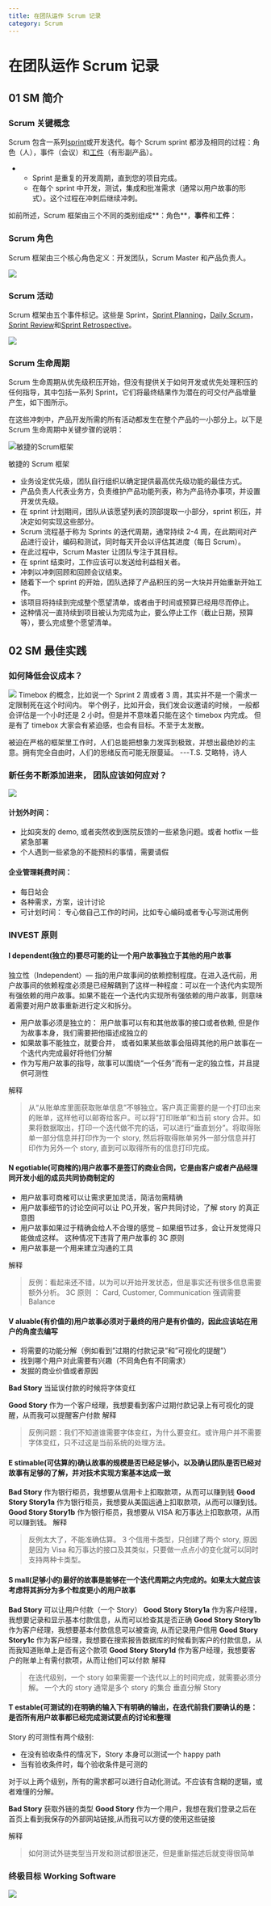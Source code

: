 ```yaml
---
title: 在团队运作 Scrum 记录
category: Scrum
---
```


# 在团队运作 Scrum 记录

## 01 SM 简介

### Scrum 关键概念

Scrum 包含一系列[sprint](https://www.visual-paradigm.com/scrum/what-is-sprint-in-scrum/)或开发迭代。每个 Scrum sprint 都涉及相同的过程：角色（人），事件（会议）和[工件](https://www.visual-paradigm.com/scrum/what-are-scrum-artifacts/)（有形副产品）。

- - Sprint 是重复的开发周期，直到您的项目完成。
  - 在每个 sprint 中开发，测试，集成和批准需求（通常以用户故事的形式）。这个过程在冲刺后继续冲刺。

如前所述，Scrum 框架由三个不同的类别组成\*\*：角色\*\*，**事件**和**工件**：

### Scrum 角色

Scrum 框架由三个核心角色定义：开发团队，Scrum Master 和产品负责人。

![](./scrum角色.png)

### Scrum 活动

Scrum 框架由五个事件标记。这些是 Sprint，[Sprint Planning](https://www.visual-paradigm.com/scrum/what-is-sprint-planning/)，[Daily Scrum](https://www.visual-paradigm.com/scrum/daily-scrum-meeting-quick-guide/)，[Sprint Review](https://www.visual-paradigm.com/scrum/what-is-sprint-review/)和[Sprint Retrospective](https://www.visual-paradigm.com/scrum/what-is-sprint-retrospective-meeting/)。

![](./scrum活动.png)

### Scrum 生命周期

Scrum 生命周期从优先级积压开始，但没有提供关于如何开发或优先处理积压的任何指导，其中包括一系列 Sprint，它们将最终结果作为潜在的可交付产品增量产生，如下图所示。

在这些冲刺中，产品开发所需的所有活动都发生在整个产品的一小部分上。以下是 Scrum 生命周期中关键步骤的说明：

![敏捷的Scrum框架](https://i0.wp.com/www.visual-paradigm.com/servlet/editor-content/scrum/how-scrum-team-works/sites/7/2018/11/the-agile-scrum-framework-1.png?w=1240&ssl=1)

敏捷的 Scrum 框架

- 业务设定优先级，团队自行组织以确定提供最高优先级功能的最佳方式。
- 产品负责人代表业务方，负责维护产品功能列表，称为产品待办事项，并设置开发优先级。
- 在 sprint 计划期间，团队从该愿望列表的顶部提取一小部分，sprint 积压，并决定如何实现这些部分。
- Scrum 流程基于称为 Sprints 的迭代周期，通常持续 2-4 周，在此期间对产品进行设计，编码和测试，同时每天开会以评估其进度（每日 Scrum）。
- 在此过程中，Scrum Master 让团队专注于其目标。
- 在 sprint 结束时，工作应该可以发送给利益相关者。
- 冲刺以冲刺回顾和回顾会议结束。
- 随着下一个 sprint 的开始，团队选择了产品积压的另一大块并开始重新开始工作。
- 该项目将持续到完成整个愿望清单，或者由于时间或预算已经用尽而停止。
- 这种情况一直持续到项目被认为完成为止，要么停止工作（截止日期，预算等），要么完成整个愿望清单。

## 02 SM 最佳实践

### 如何降低会议成本？

![](./会议成本.png)
Timebox 的概念，比如说一个 Sprint 2 周或者 3 周，其实并不是一个需求一定限制死在这个时间内。 举个例子，比如开会，我们发会议邀请的时候， 一般都会评估是一个小时还是 2 小时。但是并不意味着只能在这个 timebox 内完成。 但是有了 timebox 大家会有紧迫感，也会有目标。不至于太发散。

被迫在严格的框架里工作时，人们总能把想象力发挥到极致，并想出最绝妙的主意。拥有完全自由时，人们的思绪反而可能无限蔓延。 ---T.S. 艾略特，诗人

### 新任务不断添加进来， 团队应该如何应对？

![](./时间分配.png)

#### 计划外时间：

- 比如突发的 demo, 或者突然收到医院反馈的一些紧急问题。或者 hotfix 一些紧急部署
- 个人遇到一些紧急的不能预料的事情，需要请假

#### 企业管理耗费时间：

- 每日站会
- 各种需求，方案，设计讨论
- 可计划时间： 专心做自己工作的时间，比如专心编码或者专心写测试用例

### INVEST 原则

#### I dependent(独立的)要尽可能的让一个用户故事独立于其他的用户故事

独立性（Independent）— 指的用户故事间的依赖控制程度。在进入迭代前，用户故事间的依赖程度必须是已经解耦到了这样一种程度：可以在一个迭代内实现所有强依赖的用户故事。如果不能在一个迭代内实现所有强依赖的用户故事，则意味着需要对用户故事重新进行定义和拆分。

- 用户故事必须是独立的： 用户故事可以有和其他故事的接口或者依赖, 但是作为故事本身，我们需要把他描述成独立的
- 如果故事不能独立，就要合并， 或者如果某些故事会阻碍其他的用户故事在一个迭代内完成最好将他们分解
- 作为写用户故事的指导，故事可以围绕“一个任务”而有一定的独立性，并且提供可测性

解释

> 从“从账单库里面获取账单信息”不够独立。客户真正需要的是一个打印出来的账单，这样他可以邮寄给客户。可以将”打印账单”和当前 story 合并。如果将数据取出，打印一个迭代做不完的话，可以进行“垂直划分”。将取得账单一部分信息并打印作为一个 story, 然后将取得账单另外一部分信息并打印作为另外一个 story, 直到可以取得所有的信息打印完成。

#### N egotiable(可商榷的)用户故事不是签订的商业合同，它是由客户或者产品经理同开发小组的成员共同协商制定的

- 用户故事可商榷可以让需求更加灵活，简洁勿需精确
- 用户故事细节的讨论空间可以让 PO,开发，客户共同讨论，了解 story 的真正意图
- 用户故事如果过于精确会给人不合理的感觉 – 如果细节过多，会让开发觉得只能做成这样。 这种情况下违背了用户故事的 3C 原则
- 用户故事是一个用来建立沟通的工具

解释

> 反例：看起来还不错，以为可以开始开发状态，但是事实还有很多信息需要额外分析。
> 3C 原则 ： Card, Customer, Communication 强调需要 Balance

#### V aluable(有价值的)用户故事必须对于最终的用户是有价值的，因此应该站在用户的角度去编写

- 将需要的功能分解（例如看到”过期的付款记录”和”可视化的提醒”）
- 找到哪个用户对此需要有兴趣（不同角色有不同需求）
- 发掘的商业价值或者原因

**Bad Story** 当延误付款的时候将字体变红

**Good Story**
作为一个客户经理，我想要看到客户过期付款记录上有可视化的提醒，从而我可以提醒客户付款
解释

> 反例问题：我们不知道谁需要字体变红，为什么要变红。或许用户并不需要字体变红，只不过这是当前系统的处理方法。

#### E stimable(可估算的)确认故事的规模是否已经足够小，以及确认团队是否已经对故事有足够的了解，并对技术实现方案基本达成一致

**Bad Story** 作为银行柜员，我想要从信用卡上扣取款项，从而可以赚到钱
**Good Story Story1a** 作为银行柜员，我想要从美国运通上扣取款项，从而可以赚到钱。
**Good Story Story1b** 作为银行柜员，我想要从 VISA 和万事达上扣取款项，从而可以赚到钱。
解释

> 反例太大了，不能准确估算。 3 个信用卡类型，只创建了两个 story, 原因是因为 Visa 和万事达的接口及其类似，只要做一点点小的变化就可以同时支持两种卡类型。

#### S mall(足够小的)最好的故事是能够在一个迭代周期之内完成的。如果太大就应该考虑将其拆分为多个粒度更小的用户故事

**Bad Story** 可以让用户付款（一个 Story）
**Good Story Story1a** 作为客户经理，我想要记录和显示基本付款信息，从而可以检查其是否正确
**Good Story Story1b** 作为客户经理，我想要基本付款信息可以被查询, 从而记录用户信用
**Good Story Story1c** 作为客户经理，我想要在搜索报告数据库的时候看到客户的付款信息，从而我知道账单上是否有这个款项
**Good Story Story1d** 作为客户经理，我想要客户的账单上有需付款项，从而让他们可以付款
解释

> 在迭代级别，一个 story 如果需要一个迭代以上的时间完成，就需要必须分解。 一个大的 story 通常是多个 story 的集合 垂直分解 Story

#### T estable(可测试的)在明确的输入下有明确的输出，在迭代前我们要确认的是：是否所有用户故事都已经完成测试要点的讨论和整理

Story 的可测性有两个级别:

- 在没有验收条件的情况下，Story 本身可以测试一个 happy path
- 当有验收条件时，每个验收条件是可测的

对于以上两个级别，所有的需求都可以进行自动化测试。不应该有含糊的逻辑，或者难懂的分解。

**Bad Story** 获取外链的类型
**Good Story** 作为一个用户，我想在我们登录之后在首页上看到我保存的外部网站链接,从而我可以方便的使用这些链接

解释

> 如何测试外链类型当开发和测试都很迷茫，但是重新描述后就变得很简单

### 终极目标 Working Software

![](./final.png)
